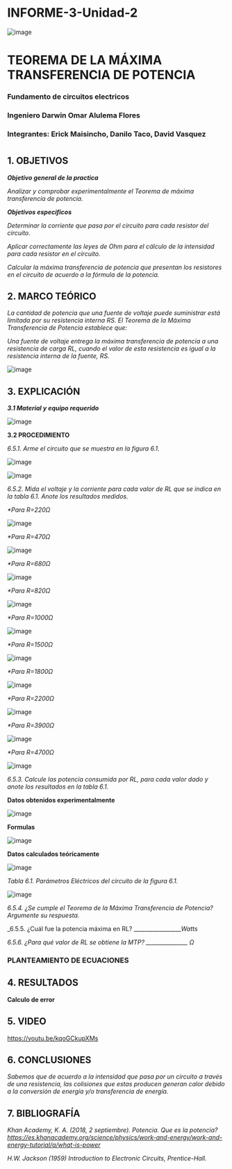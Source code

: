 # INFORME-3-Unidad-2

![image](https://user-images.githubusercontent.com/85728185/122873688-b1ff8480-d2f7-11eb-8db4-6c559deb9572.png)

# TEOREMA DE LA MÁXIMA TRANSFERENCIA DE POTENCIA

### Fundamento de circuitos electricos
### Ingeniero  Darwin Omar Alulema Flores

### Integrantes: Erick Maisincho, Danilo Taco, David Vasquez
#

## 1. OBJETIVOS

***Objetivo general de la practica***

_Analizar y comprobar experimentalmente el Teorema de máxima transferencia de potencia._

***Objetivos especificos***

_Determinar la corriente que pasa por el circuito para cada resistor del circuito._

_Aplicar correctamente las leyes de Ohm para el cálculo de la intensidad para cada resistor en el circuito._

_Calcular la máxima transferencia de potencia que presentan los resistores en el circuito de acuerdo a la fórmula de la potencia._

## 2. MARCO TEÓRICO 

_La cantidad de potencia que una fuente de voltaje puede suministrar está limitada por
su resistencia interna RS._
_El Teorema de la Máxima Transferencia de Potencia establece que:_

_Una fuente de voltaje entrega la máxima transferencia de potencia a una resistencia
de carga RL, cuando el valor de esta resistencia es igual a la resistencia interna de la
fuente, RS._

![image](https://user-images.githubusercontent.com/85259801/128039547-c3b66e88-0e9d-4cc0-a504-36ef9563f937.png)


## 3. EXPLICACIÓN

***3.1 Material y equipo requerido***

![image](https://user-images.githubusercontent.com/85259801/127921781-47693ffd-4c5e-4be7-bc52-dba10225a32a.png)


**3.2 PROCEDIMIENTO**

_6.5.1. Arme el circuito que se muestra en la figura 6.1._

![image](https://user-images.githubusercontent.com/85259801/127921901-8fab02a5-d044-4b90-8d35-b4ee7b34b369.png)

![image](https://user-images.githubusercontent.com/84418933/127956662-52719d95-9c5c-48ea-ae0f-458896db3b1e.png)


_6.5.2. Mida el voltaje y la corriente para cada valor de RL que se indica en la tabla 6.1.
Anote los resultados medidos._

_*Para R=220Ω_

![image](https://user-images.githubusercontent.com/84418933/127956703-895284d3-87d8-417c-9d73-6a38eeac1991.png)

_*Para R=470Ω_

![image](https://user-images.githubusercontent.com/84418933/127956738-a3f74d7f-16f4-430e-bbbc-e5e3d6ec46f4.png)

_*Para R=680Ω_

![image](https://user-images.githubusercontent.com/84418933/127956763-c7f240f4-b69f-40d0-9182-beed5966eea9.png)

_*Para R=820Ω_

![image](https://user-images.githubusercontent.com/84418933/127956793-e5db3f9f-2c4f-43c1-a733-d0bd3b1540a4.png)

_*Para R=1000Ω_

![image](https://user-images.githubusercontent.com/84418933/127956834-f9000516-4f86-44bf-87da-873e673ba760.png)

_*Para R=1500Ω_

![image](https://user-images.githubusercontent.com/84418933/127956883-36798ae2-1677-4270-a14c-d745c0db35c6.png)

_*Para R=1800Ω_

![image](https://user-images.githubusercontent.com/84418933/127956926-eb8d7e0c-c212-4a09-9380-60d57f1f2aac.png)

_*Para R=2200Ω_

![image](https://user-images.githubusercontent.com/84418933/127956957-d87785cd-a7bf-4291-ba88-78774c9b76b0.png)

_*Para R=3900Ω_

![image](https://user-images.githubusercontent.com/84418933/127956993-aef9150b-348c-419c-b743-bb0270a2d2bc.png)

_*Para R=4700Ω_

![image](https://user-images.githubusercontent.com/84418933/127957040-47b16e70-30f3-487c-8f2f-056157b92ba7.png)


_6.5.3. Calcule las potencia consumida por RL, para cada valor dado y anote los
resultados en la tabla 6.1._

**Datos obtenidos experimentalmente**

![image](https://user-images.githubusercontent.com/85728185/128056105-1922ea5f-4d54-473f-b275-8bb57345f008.png)


**Formulas**

![image](https://user-images.githubusercontent.com/85728185/128052500-e8e28c2f-1208-4a8f-b25a-9da8f1eaa6c9.png)

**Datos calculados teóricamente**

![image](https://user-images.githubusercontent.com/85728185/128052560-7abbd72a-0cd8-4b39-b9e7-0fa61385e4dd.png)

_Tabla 6.1. Parámetros Eléctricos del circuito de la figura 6.1._

![image](https://user-images.githubusercontent.com/84418933/128054625-7954bf75-e3d5-4cc7-b6a4-f098c3ff54c9.png)

_6.5.4. ¿Se cumple el Teorema de la Máxima Transferencia de Potencia? Argumente su
respuesta._

_6.5.5. ¿Cuál fue la potencia máxima en RL? __________________Watts_

_6.5.6. ¿Para qué valor de RL se obtiene la MTP? _______________ Ω_

### PLANTEAMIENTO DE ECUACIONES

## 4. RESULTADOS

**Calculo  de error**

## 5. VIDEO

https://youtu.be/kqoGCkupXMs


## 6. CONCLUSIONES

_Sabemos que de acuerdo a la intensidad que pasa por un circuito a través de una resistencia, las colisiones que estas producen generan calor debido a la conversión de energía y/o transferencia de energía._


## 7. BIBLIOGRAFÍA 

_Khan Academy, K. A. (2018, 2 septiembre). Potencia. Que es la potencia? https://es.khanacademy.org/science/physics/work-and-energy/work-and-energy-tutorial/a/what-is-power_

_H.W. Jackson (1959) Introduction to Electronic Circuits, Prentice-Hall._

